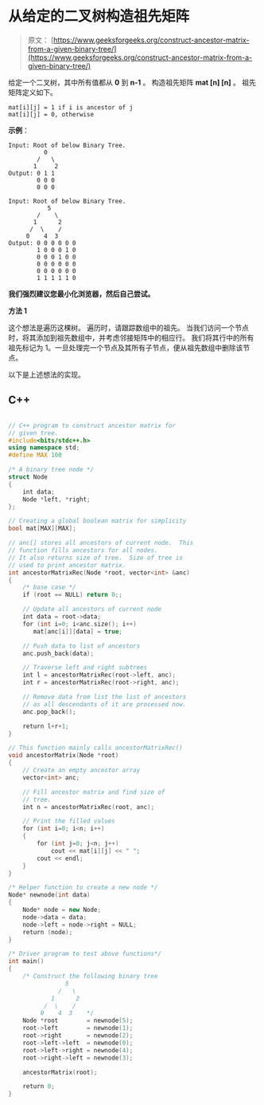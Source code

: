 # 从给定的二叉树构造祖先矩阵

> 原文： [https://www.geeksforgeeks.org/construct-ancestor-matrix-from-a-given-binary-tree/](https://www.geeksforgeeks.org/construct-ancestor-matrix-from-a-given-binary-tree/)

给定一个二叉树，其中所有值都从 **0** 到 **n-1** 。 构造祖先矩阵 **mat [n] [n]** 。 祖先矩阵定义如下。

```
mat[i][j] = 1 if i is ancestor of j
mat[i][j] = 0, otherwise

```

**示例**：

```
Input: Root of below Binary Tree.
          0
        /   \
       1     2
Output: 0 1 1
        0 0 0 
        0 0 0 

Input: Root of below Binary Tree.
           5
        /    \
       1      2
      /  \    /
     0    4  3
Output: 0 0 0 0 0 0 
        1 0 0 0 1 0 
        0 0 0 1 0 0 
        0 0 0 0 0 0 
        0 0 0 0 0 0 
        1 1 1 1 1 0

```

**我们强烈建议您最小化浏览器，然后自己尝试。**

**方法 1**

这个想法是遍历这棵树。 遍历时，请跟踪数组中的祖先。 当我们访问一个节点时，将其添加到祖先数组中，并考虑邻接矩阵中的相应行。 我们将其行中的所有祖先标记为 1。一旦处理完一个节点及其所有子节点，便从祖先数组中删除该节点。

以下是上述想法的实现。

## C++ 

```cpp

// C++ program to construct ancestor matrix for 
// given tree. 
#include<bits/stdc++.h> 
using namespace std; 
#define MAX 100 

/* A binary tree node */
struct Node 
{ 
    int data; 
    Node *left, *right; 
}; 

// Creating a global boolean matrix for simplicity 
bool mat[MAX][MAX]; 

// anc[] stores all ancestors of current node.  This 
// function fills ancestors for all nodes. 
// It also returns size of tree.  Size of tree is 
// used to print ancestor matrix. 
int ancestorMatrixRec(Node *root, vector<int> &anc) 
{ 
    /* base case */
    if (root == NULL) return 0;; 

    // Update all ancestors of current node 
    int data = root->data; 
    for (int i=0; i<anc.size(); i++) 
       mat[anc[i]][data] = true; 

    // Push data to list of ancestors 
    anc.push_back(data); 

    // Traverse left and right subtrees 
    int l = ancestorMatrixRec(root->left, anc); 
    int r = ancestorMatrixRec(root->right, anc); 

    // Remove data from list the list of ancestors 
    // as all descendants of it are processed now. 
    anc.pop_back(); 

    return l+r+1; 
} 

// This function mainly calls ancestorMatrixRec() 
void ancestorMatrix(Node *root) 
{ 
    // Create an empty ancestor array 
    vector<int> anc; 

    // Fill ancestor matrix and find size of 
    // tree. 
    int n = ancestorMatrixRec(root, anc); 

    // Print the filled values 
    for (int i=0; i<n; i++) 
    { 
        for (int j=0; j<n; j++) 
            cout << mat[i][j] << " "; 
        cout << endl; 
    } 
} 

/* Helper function to create a new node */
Node* newnode(int data) 
{ 
    Node* node = new Node; 
    node->data = data; 
    node->left = node->right = NULL; 
    return (node); 
} 

/* Driver program to test above functions*/
int main() 
{ 
    /* Construct the following binary tree 
                5 
              /   \ 
            1      2 
          /  \    / 
         0    4  3    */
    Node *root        = newnode(5); 
    root->left        = newnode(1); 
    root->right       = newnode(2); 
    root->left->left  = newnode(0); 
    root->left->right = newnode(4); 
    root->right->left = newnode(3); 

    ancestorMatrix(root); 

    return 0; 
} 

```